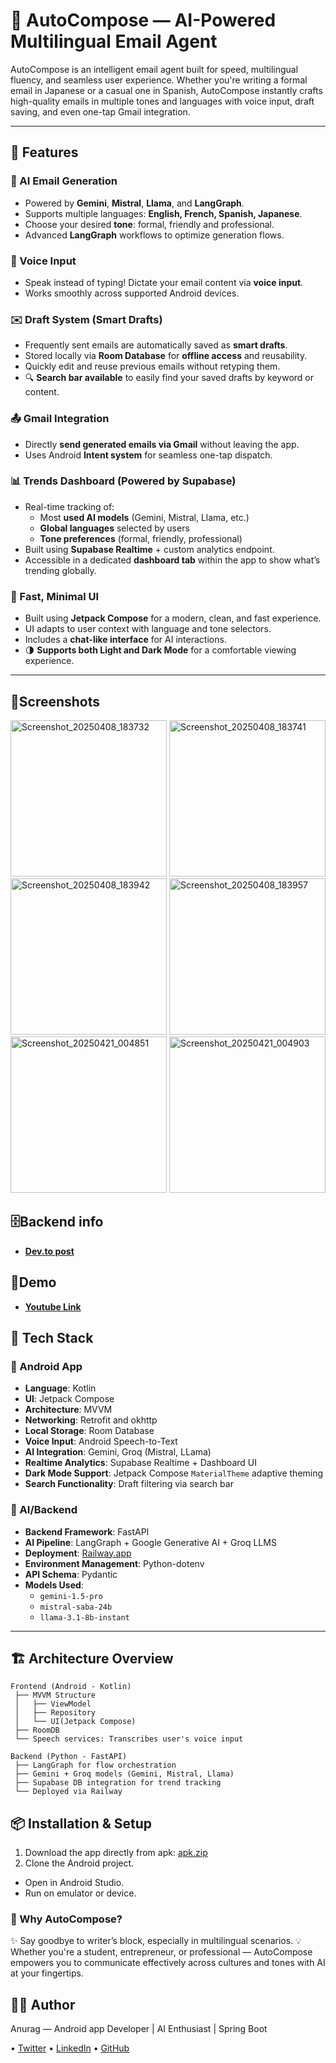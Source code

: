 # 💌 AutoCompose — AI-Powered Multilingual Email Agent

AutoCompose is an intelligent email agent built for speed, multilingual fluency, and seamless user experience. Whether you're writing a formal email in Japanese or a casual one in Spanish, AutoCompose instantly crafts high-quality emails in multiple tones and languages with voice input, draft saving, and even one-tap Gmail integration.

---

## 🚀 Features

### 🧠 AI Email Generation
- Powered by **Gemini**, **Mistral**, **Llama**, and **LangGraph**.
- Supports multiple languages: **English, French, Spanish, Japanese**.
- Choose your desired **tone**: formal, friendly and professional.
- Advanced **LangGraph** workflows to optimize generation flows.

### 💬 Voice Input
- Speak instead of typing! Dictate your email content via **voice input**.
- Works smoothly across supported Android devices.

### ✉️ Draft System (Smart Drafts)
- Frequently sent emails are automatically saved as **smart drafts**.
- Stored locally via **Room Database** for **offline access** and reusability.
- Quickly edit and reuse previous emails without retyping them.
- 🔍 **Search bar available** to easily find your saved drafts by keyword or content.

### 📤 Gmail Integration
- Directly **send generated emails via Gmail** without leaving the app.
- Uses Android **Intent system** for seamless one-tap dispatch.

### 📊 Trends Dashboard (Powered by Supabase)
- Real-time tracking of:
  - Most **used AI models** (Gemini, Mistral, Llama, etc.)
  - **Global languages** selected by users
  - **Tone preferences** (formal, friendly, professional)
- Built using **Supabase Realtime** + custom analytics endpoint.
- Accessible in a dedicated **dashboard tab** within the app to show what’s trending globally.

### 🎯 Fast, Minimal UI
- Built using **Jetpack Compose** for a modern, clean, and fast experience.
- UI adapts to user context with language and tone selectors.
- Includes a **chat-like interface** for AI interactions.
- 🌗 **Supports both Light and Dark Mode** for a comfortable viewing experience.

---

## 📱Screenshots
<img src="https://github.com/user-attachments/assets/dafd666e-2f5b-43d6-9205-2b6927c219c1" alt="Screenshot_20250408_183732" width="250"/>
<img src="https://github.com/user-attachments/assets/a1263b49-0c22-427a-a953-41e1b9b0f12e" alt="Screenshot_20250408_183741" width="250"/>
<img src="https://github.com/user-attachments/assets/446c877e-57b4-4f85-b40a-51c7b86fd7a7" alt="Screenshot_20250408_183942" width="250"/>
<img src="https://github.com/user-attachments/assets/07af1e86-3961-4ce4-bec0-487748bb6de2" alt="Screenshot_20250408_183957" width="250"/>
<img src="https://github.com/user-attachments/assets/230afb94-613f-4a06-936b-168bb106844a" alt="Screenshot_20250421_004851" width="250"/>
<img src="https://github.com/user-attachments/assets/c62e6d44-60b9-4b7c-8328-85424b973531" alt="Screenshot_20250421_004903" width="250"/>

## 🗄️Backend info
- [**Dev.to post**](https://dev.to/anuragkanojiya/how-to-use-langgraph-within-a-fastapi-backend-amm)

## 🚀Demo
- [**Youtube Link**](https://www.youtube.com/watch?v=JNPY4eGm26U&t=81s&ab_channel=AnuragKanojiya)

## 🧰 Tech Stack

### 📱 Android App
- **Language**: Kotlin
- **UI**: Jetpack Compose
- **Architecture**: MVVM
- **Networking**: Retrofit and okhttp
- **Local Storage**: Room Database
- **Voice Input**: Android Speech-to-Text
- **AI Integration**: Gemini, Groq (Mistral, LLama)
- **Realtime Analytics**: Supabase Realtime + Dashboard UI
- **Dark Mode Support**: Jetpack Compose `MaterialTheme` adaptive theming
- **Search Functionality**: Draft filtering via search bar

### 🧪 AI/Backend
- **Backend Framework**: FastAPI
- **AI Pipeline**: LangGraph + Google Generative AI + Groq LLMS
- **Deployment**: [Railway.app](https://railway.app)
- **Environment Management**: Python-dotenv
- **API Schema**: Pydantic
- **Models Used**:
  - `gemini-1.5-pro`
  - `mistral-saba-24b`
  - `llama-3.1-8b-instant`

---

## 🏗 Architecture Overview
```
Frontend (Android - Kotlin)
 ├── MVVM Structure
 │   ├── ViewModel
 │   ├── Repository
 │   └── UI(Jetpack Compose)
 ├── RoomDB
 └── Speech services: Transcribes user's voice input

Backend (Python - FastAPI)
 ├── LangGraph for flow orchestration
 ├── Gemini + Groq models (Gemini, Mistral, Llama)
 ├── Supabase DB integration for trend tracking
 └── Deployed via Railway
```

## 📦 Installation & Setup

1. Download the app directly from apk: [apk.zip](https://github.com/user-attachments/files/19651040/apk.zip)
2. Clone the Android project.
- Open in Android Studio.
- Run on emulator or device.

### 📧 Why AutoCompose?
✨ Say goodbye to writer’s block, especially in multilingual scenarios.
💡 Whether you're a student, entrepreneur, or professional — AutoCompose empowers you to communicate effectively across cultures and tones with AI at your fingertips.

## 🧑‍💻 Author
Anurag — Android app Developer | AI Enthusiast | Spring Boot

• [Twitter](https://x.com/AnuKanojiya829) • [LinkedIn](https://linkedin.com/in/anurag-kanojiya-101312286) • [GitHub](https://github.com/anuragkanojiya1)
